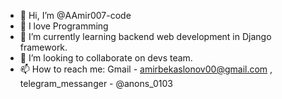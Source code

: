 - 👋 Hi, I’m @AAmir007-code
- 👀 I love Programming
- 🌱 I’m currently learning backend web development in Django framework.
- 💞️ I’m looking to collaborate on devs team.
- 📫 How to reach me: Gmail - amirbekaslonov00@gmail.com , telegram_messanger - @anons_0103

<!---
AAmir007-code/AAmir007-code is a ✨ special ✨ repository because its `README.md` (this file) appears on your GitHub profile.
You can click the Preview link to take a look at your changes.
--->
